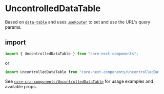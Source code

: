 # UncontrolledDataTable

Based on [`data-table`](/packages/browser/data-table/README.md) and uses
[`useRouter`](https://nextjs.org/docs/pages/api-reference/functions/use-router) to
set and use the URL's query params.

## import

```ts
import { UncontrolledDataTable } from "core-next-components";
```

or

```ts
import UncontrolledDataTable from "core-next-components/UncontrolledDataTable";
```

See [`core-cra-components/UncontrolledDataTable`](/packages/browser/core-cra-components/UncontrolledDataTable/README.md)
for usage examples and available props.
